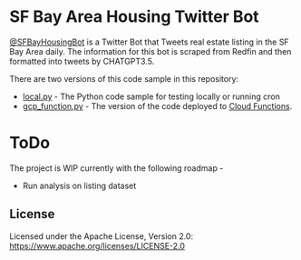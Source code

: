 # SF Bay Area Housing Twitter Bot

[@SFBayHousingBot](https://twitter.com/SFBayHousingBot) is a Twitter Bot that Tweets real estate listing in the SF Bay Area daily.
The information for this bot is scraped from Redfin and then formatted into tweets by CHATGPT3.5.

There are two versions of this code sample in this repository:

- [local.py](https://github.com/niranjansd/bay-housing-bot/blob/main/local.py) - The Python code sample for testing locally or running cron
- [gcp_function.py](https://github.com/niranjansd/bay-housing-bot/blob/main/gcp_function.py) - The version of the code deployed to [Cloud Functions](https://cloud.google.com/functions). 

# ToDo
The project is WIP currently with the following roadmap -
- Run analysis on listing dataset

## License

Licensed under the Apache License, Version 2.0: https://www.apache.org/licenses/LICENSE-2.0

